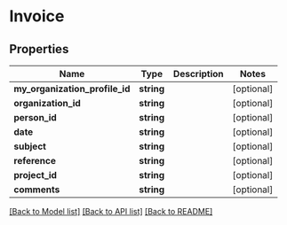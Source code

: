 # Invoice

## Properties

 Name                           | Type       | Description | Notes      
--------------------------------|------------|-------------|------------
 **my_organization_profile_id** | **string** |             | [optional] 
 **organization_id**            | **string** |             | [optional] 
 **person_id**                  | **string** |             | [optional] 
 **date**                       | **string** |             | [optional] 
 **subject**                    | **string** |             | [optional] 
 **reference**                  | **string** |             | [optional] 
 **project_id**                 | **string** |             | [optional] 
 **comments**                   | **string** |             | [optional] 

[[Back to Model list]](../../README.md#documentation-for-models) [[Back to API list]](../../README.md#documentation-for-api-endpoints) [[Back to README]](../../README.md)


